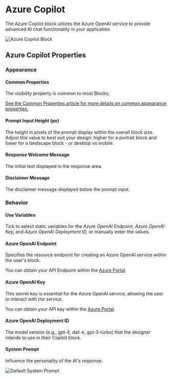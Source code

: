 # Azure Copilot

The Azure Copilot block utilizes the Azure OpenAI service to provide advanced AI chat functionality in your application.

![Azure Copilot Block](../images/copilot-main.png "Fig 1: Azure Copilot Block")

## Azure Copilot Properties

### Appearance

#### Common Properties

The _visibility_ property is common to most Blocks;

[See the Common Properties article for more details on common appearance properties.](../common-properties.md#appearance)

#### Prompt Input Height (px)

The height in pixels of the prompt display within the overall block size. Adjust this value to best suit your design: higher for a portrait block and lower for a landscape block - or desktop vs mobile.

#### Response Welcome Message

The initial text displayed in the response area.

#### Disclaimer Message

The disclaimer message displayed below the prompt input.

### Behavior

#### Use Variables

Tick to select static variables for the _Azure OpenAI Endpoint, Azure OpenAI Key,_ and _Azure OpenAI Deployment ID,_ or manually enter the values.

#### Azure OpenAI Endpoint

Specifies the resource endpoint for creating an Azure OpenAI service within the user's block.

You can obtain your API Endpoint within the [Azure Portal](https://portal.azure.com).

#### Azure OpenAI Key

This secret key is essential for the Azure OpenAI service, allowing the user to interact with the service.

You can obtain your API key within the [Azure Portal](https://portal.azure.com).

#### Azure OpenAI Deployment ID

The model version (e.g., gpt-4, dall-e, gpt-3-turbo) that the designer intends to use in their Copilot block.

#### System Prompt

Influence the personality of the AI's response.

![Default System Prompt](../images/copilot-system-prompt.png "Fig 2: Default System Prompt")
